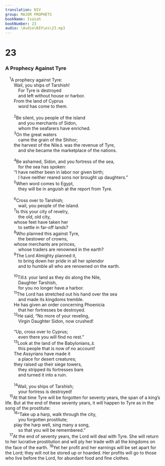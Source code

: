 ```yaml
---
translation: NIV
group: MAJOR PROPHETS
bookName: Isaiah 
bookNumber: 23
audio: \Audio\NIV\es\23.mp3
---
```


<div class="title"><h1>23</h1><h3>A Prophecy Against Tyre </h3></div>
<span class="verse es_23_1"> <sup>1</sup>A prophecy against Tyre: <br/>  Wail, you ships of Tarshish! <br/>   For Tyre is destroyed <br/>   and left without house or harbor. <br/>  From the land of Cyprus <br/>   word has come to them. <br/><br/></span>
<span class="verse es_23_2">  <sup>2</sup>Be silent, you people of the island <br/>   and you merchants of Sidon, <br/>   whom the seafarers have enriched. <br/></span>
<span class="verse es_23_3">  <sup>3</sup>On the great waters <br/>   came the grain of the Shihor; <br/>  the harvest of the Nile<a data-toggle="tooltip" data-placement="bottom" title="Masoretic Text; Dead Sea Scrolls Sidon, / who cross over the sea; / your envoys 3are on the great waters. / The grain of the Shihor, / the harvest of the Nile,">⚓</a> was the revenue of Tyre, <br/>   and she became the marketplace of the nations. <br/><br/></span>
<span class="verse es_23_4">  <sup>4</sup>Be ashamed, Sidon, and you fortress of the sea, <br/>   for the sea has spoken: <br/>  “I have neither been in labor nor given birth; <br/>   I have neither reared sons nor brought up daughters.” <br/></span>
<span class="verse es_23_5">  <sup>5</sup>When word comes to Egypt, <br/>   they will be in anguish at the report from Tyre. <br/><br/></span>
<span class="verse es_23_6">  <sup>6</sup>Cross over to Tarshish; <br/>   wail, you people of the island. <br/></span>
<span class="verse es_23_7">  <sup>7</sup>Is this your city of revelry, <br/>   the old, old city, <br/>  whose feet have taken her <br/>   to settle in far-off lands? <br/></span>
<span class="verse es_23_8">  <sup>8</sup>Who planned this against Tyre, <br/>   the bestower of crowns, <br/>  whose merchants are princes, <br/>   whose traders are renowned in the earth? <br/></span>
<span class="verse es_23_9">  <sup>9</sup>The Lord Almighty planned it, <br/>   to bring down her pride in all her splendor <br/>   and to humble all who are renowned on the earth. <br/><br/></span>
<span class="verse es_23_10">  <sup>10</sup>Till<a data-toggle="tooltip" data-placement="bottom" title="Dead Sea Scrolls and some Septuagint manuscripts; Masoretic Text Go through">⚓</a> your land as they do along the Nile, <br/>   Daughter Tarshish, <br/>   for you no longer have a harbor. <br/></span>
<span class="verse es_23_11">  <sup>11</sup>The Lord has stretched out his hand over the sea <br/>   and made its kingdoms tremble. <br/>  He has given an order concerning Phoenicia <br/>   that her fortresses be destroyed. <br/></span>
<span class="verse es_23_12">  <sup>12</sup>He said, “No more of your reveling, <br/>   Virgin Daughter Sidon, now crushed! <br/><br/>  “Up, cross over to Cyprus; <br/>   even there you will find no rest.” <br/></span>
<span class="verse es_23_13">  <sup>13</sup>Look at the land of the Babylonians,<a data-toggle="tooltip" data-placement="bottom" title="Or Chaldeans">⚓</a><br/>   this people that is now of no account! <br/>  The Assyrians have made it <br/>   a place for desert creatures; <br/>  they raised up their siege towers, <br/>   they stripped its fortresses bare <br/>   and turned it into a ruin. <br/><br/></span>
<span class="verse es_23_14">  <sup>14</sup>Wail, you ships of Tarshish; <br/>   your fortress is destroyed! <br/></span>
<span class="verse es_23_15"> <sup>15</sup>At that time Tyre will be forgotten for seventy years, the span of a king’s life. But at the end of these seventy years, it will happen to Tyre as in the song of the prostitute: <br/></span>
<span class="verse es_23_16">  <sup>16</sup>“Take up a harp, walk through the city, <br/>   you forgotten prostitute; <br/>  play the harp well, sing many a song, <br/>   so that you will be remembered.” <br/></span>
<span class="verse es_23_17"> <sup>17</sup>At the end of seventy years, the Lord will deal with Tyre. She will return to her lucrative prostitution and will ply her trade with all the kingdoms on the face of the earth. </span>
<span class="verse es_23_18"><sup>18</sup>Yet her profit and her earnings will be set apart for the Lord; they will not be stored up or hoarded. Her profits will go to those who live before the Lord, for abundant food and fine clothes. <br/></span>
